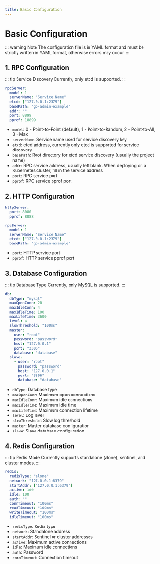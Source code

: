 ```yaml
---
title: Basic Configuration
---
```

# Basic Configuration

::: warning Note
The configuration file is in YAML format and must be strictly written in YAML format, otherwise errors may occur.
:::

## 1. RPC Configuration
::: tip Service Discovery
Currently, only etcd is supported.
:::
```yaml
rpcServer:
  model: 1
  serverName: "Service Name"
  etcd: ["127.0.0.1:2379"]
  basePath: "go-admin-example"
  addr: ""
  port: 8899
  pprof: 18899
```
+ `model`: 0 - Point-to-Point (default), 1 - Point-to-Random, 2 - Point-to-All, 3 - Max
+ `serverName`: Service name used for service discovery key
+ `etcd`: etcd address, currently only etcd is supported for service discovery
+ `basePath`: Root directory for etcd service discovery (usually the project name)
+ `addr`: RPC service address, usually left blank. When deploying on a Kubernetes cluster, fill in the service address
+ `port`: RPC service port
+ `pprof`: RPC service pprof port

## 2. HTTP Configuration
```yaml
httpServer:
  port: 8080
  pprof: 8088

rpcServer:
  model: 1
  serverName: "Service Name"
  etcd: ["127.0.0.1:2379"]
  basePath: "go-admin-example"
```
+ `port`: HTTP service port
+ `pprof`: HTTP service pprof port

## 3. Database Configuration
::: tip Database Type
Currently, only MySQL is supported.
:::
```yaml
db:
  dbType: "mysql"
  maxOpenConn: 20
  maxIdleConn: 4
  maxIdleTime: 100
  maxLifeTime: 3600
  level: 4
  slowThreshold: "100ms"
  master:
    user: "root"
    password: "password"
    host: "127.0.0.1"
    port: "3306"
    database: "database"
  slave:
    - user: "root"
      password: "password"
      host: "127.0.0.1"
      port: "3306"
      database: "database"
```
+ `dbType`: Database type
+ `maxOpenConn`: Maximum open connections
+ `maxIdleConn`: Maximum idle connections
+ `maxIdleTime`: Maximum idle time
+ `maxLifeTime`: Maximum connection lifetime
+ `level`: Log level
+ `slowThreshold`: Slow log threshold
+ `master`: Master database configuration
+ `slave`: Slave database configuration

## 4. Redis Configuration
::: tip Redis Mode
Currently supports standalone (alone), sentinel, and cluster modes.
:::
```yaml
redis:
  redisType: "alone"
  network: "127.0.0.1:6379"
  startAddr: ["127.0.0.1:6379"]
  active: 100
  idle: 100
  auth: ""
  connTimeout: "100ms"
  readTimeout: "100ms"
  writeTimeout: "100ms"
  idleTimeout: "100ms"
```
+ `redisType`: Redis type
+ `network`: Standalone address
+ `startAddr`: Sentinel or cluster addresses
+ `active`: Maximum active connections
+ `idle`: Maximum idle connections
+ `auth`: Password
+ `connTimeout`: Connection timeout
